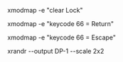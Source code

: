 
xmodmap -e "clear Lock"

xmodmap -e "keycode 66 = Return"



xmodmap -e "keycode 66 = Escape"

xrandr --output DP-1 --scale 2x2

